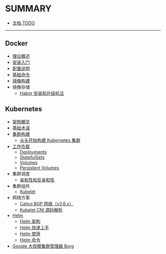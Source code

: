 # SUMMARY

* [文档 TODO](todo.md)

---

## Docker

* [理论概述](moby/chapter1.md)
* [安装入门](moby/chapter2.md)
* [配置说明](moby/chapter3.md)
* [基础命令](moby/chapter4.md)
* [镜像构建](moby/chapter5.md)
* 镜像存储
    * [Habor 安装和升级标注](moby/harbor.md)

## Kubernetes

* [架构概览](k8s/arch.md)
* [基础术语](k8s/concepts.md)
* [集群构建](k8s/install.md)
    * [从头开始构建 Kubernetes 集群](k8s/install-manual.md)
* [工作负载](k8s/workload.md)
    * [Deployments](k8s/concepts-deployments.md)
    * [StatefulSets](k8s/concepts-statefulsets.md)
    * [Volumes](k8s/concepts-volumes.md)
    * [Persistent Volumes](k8s/concepts-pv.md)
* 集群调度
    * [亲和性和反亲和性](k8s/assigning-pods-to-nodes.md)
* 集群组件
    * [Kubelet](k8s/kubelet.md)
* 网络方案
    * [Calico BGP 网络（v2.6.x）](k8s/calico.md)
    * [Kubelet CNI 源码解析](k8s/src-kubelet-cni.md)
* [Helm](helm.md)
    * [Helm 架构](k8s/helm-arch.md)
    * [Helm 快速上手](k8s/helm-quickstart.md)
    * [Helm 使用](k8s/helm-using.md)
    * [Helm 命令](k8s/helm-command.md)
* [Google 大规模集群管理器 Borg](k8s/borg.md)
